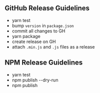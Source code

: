 ## GitHub Release Guidelines

- yarn test
- bump `version` in `package.json`
- commit all changes to GH
- yarn package
- create release on GH
- attach `.min.js` and `.js` files as a release

## NPM Release Guidelines

- yarn test
- npm publish --dry-run
- npm publish
